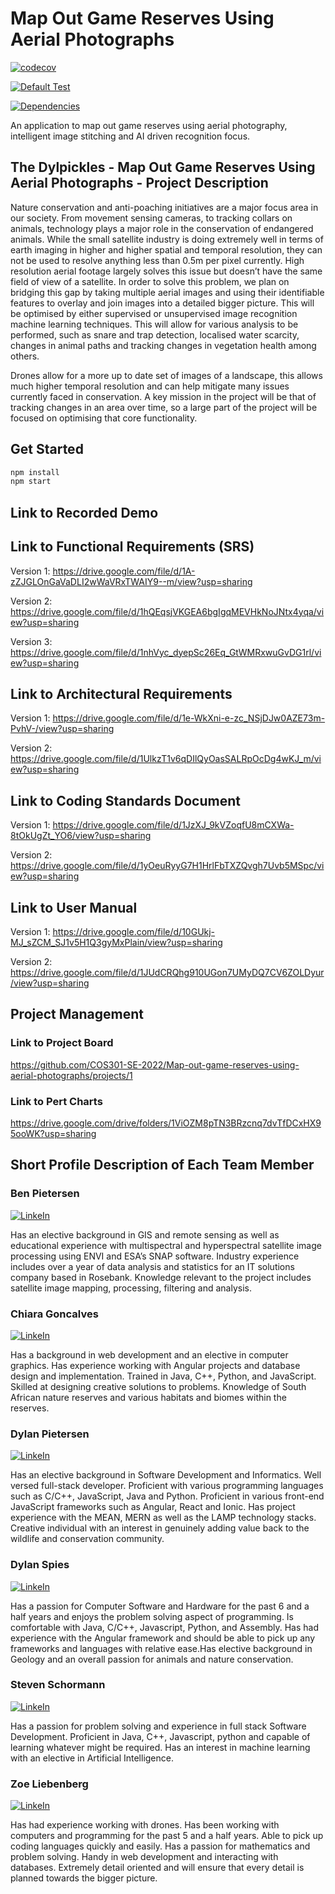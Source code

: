 # Map Out Game Reserves Using Aerial Photographs

[![codecov](https://codecov.io/gh/COS301-SE-2022/Map-out-game-reserves-using-aerial-photographs/branch/develop/graph/badge.svg?token=G5PT5BHCO4)](https://codecov.io/gh/COS301-SE-2022/Map-out-game-reserves-using-aerial-photographs)

[![Default Test](https://github.com/COS301-SE-2022/Map-out-game-reserves-using-aerial-photographs/actions/workflows/nxtest.yml/badge.svg)](https://github.com/COS301-SE-2022/Map-out-game-reserves-using-aerial-photographs/actions/workflows/nxtest.yml)

[![Dependencies](https://img.shields.io/librariesio/github/COS301-SE-2022/Map-out-game-reserves-using-aerial-photographs)](https://libraries.io/github/COS301-SE-2022/Map-out-game-reserves-using-aerial-photographs)
<!-- [![Issues](https://img.shields.io/github/issues/COS301-SE-2022/Map-out-game-reserves-using-aerial-photographs)](https://github.com/COS301-SE-2022/Map-out-game-reserves-using-aerial-photographs/issues) -->

An application to map out game reserves using aerial photography, intelligent image stitching and AI driven recognition focus.

## The Dylpickles - Map Out Game Reserves Using Aerial Photographs - Project Description
Nature conservation and anti-poaching initiatives are a major focus area in our society. From movement sensing cameras, to tracking collars on animals, technology plays a major role in the conservation of endangered animals.
While the small satellite industry is doing extremely well in terms of earth imaging in higher and higher spatial and temporal resolution, they can not be used to resolve anything less than 0.5m per pixel currently. High resolution aerial footage largely solves this issue but doesn’t have the same field of view of a satellite. 
In order to solve this problem, we plan on bridging this gap by taking multiple aerial images and using their identifiable features to overlay and join images into a detailed bigger picture. This will be optimised by either supervised or unsupervised image recognition machine learning techniques. This will allow for various analysis to be performed, such as snare and trap detection, localised water scarcity, changes in animal paths and tracking changes in vegetation health among others.

Drones allow for a more up to date set of images of a landscape, this allows much higher temporal resolution and can help mitigate many issues currently faced in conservation. A key mission in the project will be that of tracking changes in an area over time, so a large part of the project will be focused on optimising that core functionality. 

## Get Started

```sh
npm install 
npm start
```

## Link to Recorded Demo

## Link to Functional Requirements (SRS)
Version 1: https://drive.google.com/file/d/1A-zZJGLOnGaVaDLI2wWaVRxTWAIY9--m/view?usp=sharing

Version 2: https://drive.google.com/file/d/1hQEqsjVKGEA6bgIgqMEVHkNoJNtx4yqa/view?usp=sharing

Version 3: https://drive.google.com/file/d/1nhVyc_dyepSc26Eq_GtWMRxwuGvDG1rl/view?usp=sharing

## Link to Architectural Requirements
Version 1: https://drive.google.com/file/d/1e-WkXni-e-zc_NSjDJw0AZE73m-PvhV-/view?usp=sharing

Version 2: https://drive.google.com/file/d/1UlkzT1v6qDIlQyOasSALRpOcDg4wKJ_m/view?usp=sharing

## Link to Coding Standards Document
Version 1: https://drive.google.com/file/d/1JzXJ_9kVZoqfU8mCXWa-8tOkUgZt_YO6/view?usp=sharing

Version 2: https://drive.google.com/file/d/1yOeuRyyG7H1HrlFbTXZQvgh7Uvb5MSpc/view?usp=sharing

## Link to User Manual
Version 1: https://drive.google.com/file/d/10GUkj-MJ_sZCM_SJ1v5H1Q3gyMxPlain/view?usp=sharing

Version 2: https://drive.google.com/file/d/1JUdCRQhg910UGon7UMyDQ7CV6ZOLDyur/view?usp=sharing

## Project Management
### Link to Project Board
https://github.com/COS301-SE-2022/Map-out-game-reserves-using-aerial-photographs/projects/1 

### Link to Pert Charts
https://drive.google.com/drive/folders/1ViOZM8pTN3BRzcnq7dvTfDCxHX95ooWK?usp=sharing

## Short Profile Description of Each Team Member
### Ben Pietersen

[![LinkeIn](https://img.shields.io/badge/LinkedIn-0077B5?style=for-the-badge&logo=linkedin&logoColor=white)](https://www.linkedin.com/in/ben-pietersen-6a775713b/)

Has an elective background in GIS and remote sensing as well as educational experience with multispectral
and hyperspectral satellite image processing using ENVI and ESA’s SNAP software. Industry experience
includes over a year of data analysis and statistics for an IT solutions company based in Rosebank.
Knowledge relevant to the project includes satellite image mapping, processing, filtering and analysis.
### Chiara Goncalves

[![LinkeIn](https://img.shields.io/badge/LinkedIn-0077B5?style=for-the-badge&logo=linkedin&logoColor=white)](https://www.linkedin.com/in/chiara-goncalves-a1771223a/)

Has a background in web development and an elective in computer graphics. Has experience working with
Angular projects and database design and implementation. Trained in Java, C++, Python, and JavaScript.
Skilled at designing creative solutions to problems. Knowledge of South African nature reserves and
various habitats and biomes within the reserves.
### Dylan Pietersen

[![LinkeIn](https://img.shields.io/badge/LinkedIn-0077B5?style=for-the-badge&logo=linkedin&logoColor=white)](https://www.linkedin.com/in/dylan-pietersen-84462a174/)

Has an elective background in Software Development and Informatics. Well versed full-stack developer.
Proficient with various programming languages such as C/C++, JavaScript, Java and Python. Proficient in
various front-end JavaScript frameworks such as Angular, React and Ionic. Has project experience with the
MEAN, MERN as well as the LAMP technology stacks. Creative individual with an interest in genuinely
adding value back to the wildlife and conservation community.
### Dylan Spies

[![LinkeIn](https://img.shields.io/badge/LinkedIn-0077B5?style=for-the-badge&logo=linkedin&logoColor=white)](https://www.linkedin.com/in/dylan-spies-0a257722b/)

Has a passion for Computer Software and Hardware for the past 6 and a half years and enjoys the problem
solving aspect of programming. Is comfortable with Java, C/C++, Javascript, Python, and Assembly. Has had
experience with the Angular framework and should be able to pick up any frameworks and languages with
relative ease.Has elective background in Geology and an overall passion for animals and nature
conservation.
### Steven Schormann

[![LinkeIn](https://img.shields.io/badge/LinkedIn-0077B5?style=for-the-badge&logo=linkedin&logoColor=white)](https://www.linkedin.com/in/steven-schormann-385208205/)

Has a passion for problem solving and experience in full stack Software Development. Proficient in Java,
C++, Javascript, python and capable of learning whatever might be required. Has an interest in machine
learning with an elective in Artificial Intelligence.
### Zoe Liebenberg

[![LinkeIn](https://img.shields.io/badge/LinkedIn-0077B5?style=for-the-badge&logo=linkedin&logoColor=white)](https://www.linkedin.com/in/zoe-liebenberg-3ba6a623a)

Has had experience working with drones. Has been working with computers and programming for the
past 5 and a half years. Able to pick up coding languages quickly and easily. Has a passion for mathematics
and problem solving. Handy in web development and interacting with databases. Extremely detail oriented
and will ensure that every detail is planned towards the bigger picture.
